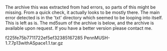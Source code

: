The archive this was extracted from had errors, so parts of this might be
missing. From a quick check, it actually looks to be mostly there. The
main error detected is in the 'txt' directory which seemed to be looping
into itself. This is left as is. The md5sum of the archive is below, and
the archive is available upon request. If you have a better version please
contact me.

f225fe75b7711722ef5ef32385167285  PennMUSH-1.7.7p13withASpace1.1.tar.gz
